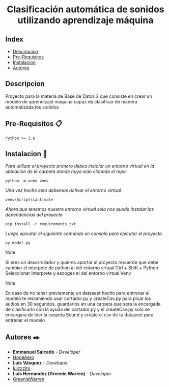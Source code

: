 # <center>Clasificación automática de sonidos utilizando aprendizaje máquina</center>

## Index

- [Descripcion](#descripcion)
- [Pre-Requisitos](#pre-requisitos-📋)
- [Instalacion](#instalacion-🔧)
- [Autores](#autores-✒️)

## Descripcion

Proyecto para la materia de Base de Datos 2 que consiste en crear un modelo de aprendizaje maquina capaz de clasificar de manera automatizada los sonidos

## Pre-Requisitos 📋

```
Python >= 3.6
```

## Instalacion 🔧

_Para utilizar el proyecto primero debes instalar un entorno virtual en la ubicacion de la carpeta donde haya sido clonado el repo_

```
python -m venv venv
```

_Una vez hecho esto debemos activar el entorno virtual_

```
venv\Scripts\activate
```

_Ahora que tenemos nuestro entorno virtual solo nos queda instalar las dependencias del proyecto_

```
pip install -r requirements.txt
```

_Luego ejecutar el siguiente comando en consola para ejecutar el proyecto_

```
py model.py
```

> [!NOTE]  
> Si eres un desarrollador y quieres aportar al proyecto recuerde que debe cambiar el interpete de python al del entorno virtual Ctrl + Shift + Python Seleccionar Interprete y escoges el del entorno virtual Venv

> [!NOTE]
> En caso de no tener previamente un dataseet hecho para entrenar al modelo te recomiendo usar cortador.py y createCsv.py para picar los audios en 30 segundos, guardarlos en una carpeta que sera la encargada de clasificarlo con la ayuda del cortador.py y el createCsv.py solo se encargara de leer la carpeta Sound y create el csv de tu dataseet para entrenar el modelo

## Autores ✒️

- **Emmanuel Salcedo** - _Developer_
- [HopeAero](https://github.com/HopeAero)
- **Luis Vásquez** - _Developer_
- [luizzzito](https://github.com/luizzzito)
- **Luis Hernandez (Greenie Warren)** - _Developer_
- [GreenieWarren](https://github.com/GreenieWarren)
